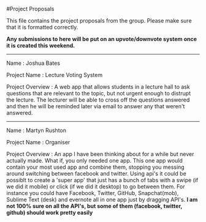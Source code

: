 #Project Proposals

This file contains the project proposals from the group. Please make sure that
it is formatted correctly.

**Any submissions to here will be put on an upvote/downvote system once it is created this weekend.**

---
Name : Joshua Bates

Project Name : Lecture Voting System

Project Overview : A web app that allows students in a lecture hall to ask
questions that are relevant to the topic, but not urgent enough to distrupt the
lecture. The lecturer will be able to cross off the questions answered and then
he will be reminded later via email to answer any that weren't answered.

---
Name : Martyn Rushton

Project Name : Organiser

Project Overview : An app I have been thinking about for a while but never actually made. What if, you only needed one app. This one app would contain your most used app and combine them, stopping you messing around switching between facebook and twitter. 
Using api's it could be possiblt to create a 'super app' that just has a bunch of tabs with a swipe (if we did it mobile) or click (if we did it desktop) to go between them. For instance you could have Facebook, Twitter, GitHub, Snapchat(mob), Sublime Text (desk) and evernote all in one app just by dragging API's. 
**I am not 100% sure on all the API's, but some of them (facebook, twitter, github) should work pretty easily**  